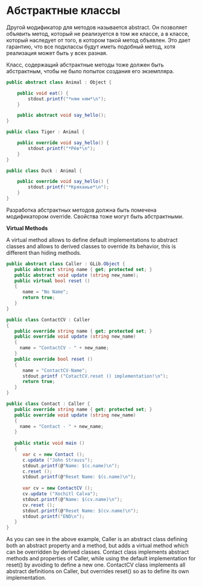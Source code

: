 # Абстрактные классы

Другой модификатор для методов называется abstract. Он позволяет объявить метод, который не реализуется в том же классе, а в классе, который наследует от того, в котором такой метод объявлен. Это дает гарантию, что все подклассы будут иметь подобный метод, хотя реализация может быть у всех разная.

Класс, содержащий абстрактные методы тоже должен быть абстрактным, чтобы не было попыток создания его экземпляра.

```csharp
public abstract class Animal : Object {

    public void eat() {
        stdout.printf("*ням ням*\n");
    }

    public abstract void say_hello();
}

public class Tiger : Animal {

    public override void say_hello() {
        stdout.printf("*Рёв*\n");
    }
}

public class Duck : Animal {

    public override void say_hello() {
        stdout.printf("*Кряканье*\n");
    }
}
```

Разработка абстрактных методов должна быть помечена модификатором override. Свойства тоже могут быть абстрактными.

**Virtual Methods**

A virtual method allows to define default implementations to abstract classes and allows to derived classes to override its behavior, this is different than hiding methods.

```csharp
public abstract class Caller : GLib.Object {
   public abstract string name { get; protected set; }
   public abstract void update (string new_name);
   public virtual bool reset ()
   {
      name = "No Name";
      return true;
   }
}

public class ContactCV : Caller
{
   public override string name { get; protected set; }
   public override void update (string new_name)
   {
     name = "ContactCV - " + new_name;
   }
   public override bool reset ()
   {
      name = "ContactCV-Name";
      stdout.printf ("CotactCV.reset () implementation!\n");
      return true;
   }
}

public class Contact : Caller {
   public override string name { get; protected set; }
   public override void update (string new_name)
   {
     name = "Contact - " + new_name;
   }
   
   public static void main ()
   {
      var c = new Contact ();
      c.update ("John Strauss");
      stdout.printf(@"Name: $(c.name)\n");
      c.reset ();
      stdout.printf(@"Reset Name: $(c.name)\n");
      
      var cv = new ContactCV ();
      cv.update ("Xochitl Calva");
      stdout.printf(@"Name: $(cv.name)\n");
      cv.reset ();
      stdout.printf(@"Reset Name: $(cv.name)\n");
      stdout.printf("END\n");
   }
}
```

As you can see in the above example, Caller is an abstract class defining both an abstract property and a method, but adds a virtual method which can be overridden by derived classes. Contact class implements abstract methods and properties of Caller, while using the default implementation for reset\(\) by avoiding to define a new one. ContactCV class implements all abstract definitions on Caller, but overrides reset\(\) so as to define its own implementation.

